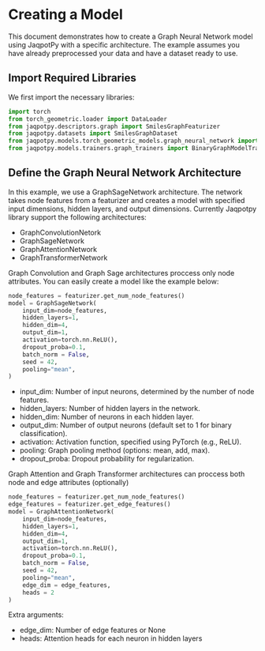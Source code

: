 # Creating a Model
This document demonstrates how to create a Graph Neural Network model using JaqpotPy with a specific architecture. The example assumes you have already preprocessed your data and have a dataset ready to use.

## Import Required Libraries

We first import the necessary libraries:

```python
import torch
from torch_geometric.loader import DataLoader
from jaqpotpy.descriptors.graph import SmilesGraphFeaturizer
from jaqpotpy.datasets import SmilesGraphDataset
from jaqpotpy.models.torch_geometric_models.graph_neural_network import GraphSageNetwork, GraphAttentionNetwork
from jaqpotpy.models.trainers.graph_trainers import BinaryGraphModelTrainer
```

## Define the Graph Neural Network Architecture
In this example, we use a GraphSageNetwork architecture. The network takes node features from a featurizer and creates a model with specified input dimensions, hidden layers, and output dimensions. Currently Jaqpotpy library support the following architectures:

- GraphConvolutionNetork
- GraphSageNetwork
- GraphAttentionNetwork
- GraphTransformerNetwork

Graph Convolution and Graph Sage architectures proccess only node attributes. You can easily create a model like the example below:

```python
node_features = featurizer.get_num_node_features()
model = GraphSageNetwork(
    input_dim=node_features,
    hidden_layers=1, 
    hidden_dim=4, 
    output_dim=1, 
    activation=torch.nn.ReLU(), 
    dropout_proba=0.1, 
    batch_norm = False, 
    seed = 42, 
    pooling="mean",
)
```

- input_dim: Number of input neurons, determined by the number of node features.
- hidden_layers: Number of hidden layers in the network.
- hidden_dim: Number of neurons in each hidden layer.
- output_dim: Number of output neurons (default set to 1 for binary classification).
- activation: Activation function, specified using PyTorch (e.g., ReLU).
- pooling: Graph pooling method (options: mean, add, max).
- dropout_proba: Dropout probability for regularization.

Graph Attention and Graph Transformer architectures can proccess both node and edge attributes (optionally)

```python
node_features = featurizer.get_num_node_features()
edge_features = featurizer.get_edge_features()
model = GraphAttentionNetwork(
    input_dim=node_features,
    hidden_layers=1, 
    hidden_dim=4, 
    output_dim=1, 
    activation=torch.nn.ReLU(), 
    dropout_proba=0.1, 
    batch_norm = False, 
    seed = 42, 
    pooling="mean", 
    edge_dim = edge_features, 
    heads = 2 
)
```

Extra arguments:

- edge_dim: Number of edge features or None
- heads: Attention heads for each neuron in hidden layers








